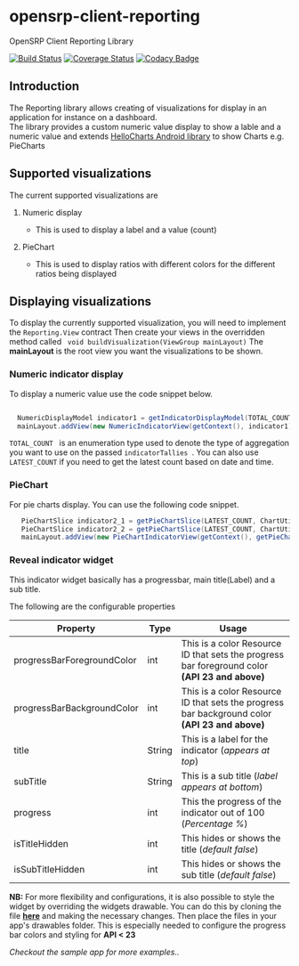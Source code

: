 # opensrp-client-reporting

OpenSRP Client Reporting Library

[![Build Status](https://travis-ci.org/OpenSRP/opensrp-client-reporting.svg?branch=master)](https://travis-ci.org/OpenSRP/opensrp-client-reporting) [![Coverage Status](https://coveralls.io/repos/github/OpenSRP/opensrp-client-reporting/badge.svg?branch=master)](https://coveralls.io/github/OpenSRP/opensrp-client-reporting?branch=master) [![Codacy Badge](https://api.codacy.com/project/badge/Grade/642391cacc03450b894b662eac7f30a3)](https://www.codacy.com/app/OpenSRP/opensrp-client-reporting?utm_source=github.com&amp;utm_medium=referral&amp;utm_content=OpenSRP/opensrp-client-reporting&amp;utm_campaign=Badge_Grade)

## Introduction

The Reporting library allows creating of visualizations for display in an application for instance on a dashboard.  
The library provides a custom numeric value display to show a lable and a numeric value and extends [HelloCharts Android library](https://github.com/lecho/hellocharts-android)
to show Charts e.g. PieCharts

## Supported visualizations

The current supported visualizations are  

  1. Numeric display

      * This is used to display a label and a value (count)

  2. PieChart

      * This is used to display ratios with different colors for the different ratios being displayed

## Displaying visualizations
To display the currently supported visualization, you will need to implement the ``` Reporting.View ``` contract
Then create your views in the overridden method called ``` void buildVisualization(ViewGroup mainLayout)```
The **mainLayout** is the root view you want the visualizations to be shown.
### Numeric indicator display  

To display a numeric value use the code snippet below. 
```Java

  NumericDisplayModel indicator1 = getIndicatorDisplayModel(TOTAL_COUNT, ChartUtil.numericIndicatorKey, R.string.total_under_5_count, indicatorTallies);
  mainLayout.addView(new NumericIndicatorView(getContext(), indicator1).createView());

```
```TOTAL_COUNT ``` is an enumeration type used to denote the type of aggregation you want to use on the passed 
```indicatorTallies ```. You can also use ```LATEST_COUNT``` if you need to get the latest count based on date and time.

### PieChart
For pie charts display. You can use the following code snippet.
```Java
   PieChartSlice indicator2_1 = getPieChartSlice(LATEST_COUNT, ChartUtil.pieChartYesIndicatorKey, getResources().getString(R.string.yes_slice_label), getResources().getColor(R.color.colorPieChartGreen), indicatorTallies);
   PieChartSlice indicator2_2 = getPieChartSlice(LATEST_COUNT, ChartUtil.pieChartNoIndicatorKey, getResources().getString(R.string.no_button_label), getResources().getColor(R.color.colorPieChartRed), indicatorTallies);
   mainLayout.addView(new PieChartIndicatorView(getContext(), getPieChartDisplayModel(addPieChartSlices(indicator2_1, indicator2_2), R.string.num_of_lieterate_children_0_60_label, R.string.sample_note)).createView());
```
### Reveal indicator widget
This indicator widget basically has a progressbar, main title(Label) and a sub title. 

The following are the configurable properties

| **Property**   | **Type** | **Usage** |
| ------------- | ------------- |-------------
| progressBarForegroundColor  | int  | This is a color Resource ID that sets the progress bar foreground color **(API 23 and above)**|
| progressBarBackgroundColor  | int  |This is a color Resource ID that sets the progress bar background color **(API 23 and above)**|
| title  | String  | This is a label for the indicator (*appears at top*)|
| subTitle  | String  |This is a sub title (*label appears at bottom*)|
| progress  | int  | This the progress of the indicator out of 100 (*Percentage %*)|
| isTitleHidden  | int  | This hides or shows the title (*default false*)|
| isSubTitleHidden  | int  | This hides or shows the sub title (*default false*)|

**NB:** For more flexibility and configurations, it is also possible to style the widget by overriding the widgets drawable. You can do this by cloning the file [**here**](https://github.com/OpenSRP/opensrp-client-reporting/blob/master/opensrp-reporting/src/main/res/layout/numeric_indicator_view.xml) and making the necessary changes. Then place the files in your app's drawables folder. This is especially needed to configure the progress bar colors and styling for **API < 23**

*Checkout the sample app for more examples..*
